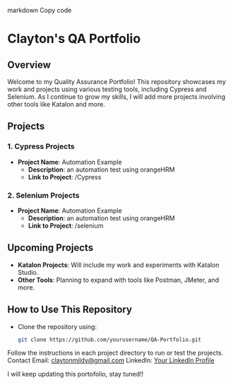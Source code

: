 
markdown
Copy code
# Clayton's QA Portfolio

## Overview
Welcome to my Quality Assurance Portfolio! This repository showcases my work and projects using various testing tools, including Cypress and Selenium. As I continue to grow my skills, I will add more projects involving other tools like Katalon and more.

## Projects

### 1. Cypress Projects
- **Project Name**: Automation Example
  - **Description**: an automation test using orangeHRM
  - **Link to Project**: /Cypress

### 2. Selenium Projects
- **Project Name**: Automation Example
  - **Description**: an automation test using orangeHRM
  - **Link to Project**: /selenium

## Upcoming Projects
- **Katalon Projects**: Will include my work and experiments with Katalon Studio.
- **Other Tools**: Planning to expand with tools like Postman, JMeter, and more.

## How to Use This Repository
- Clone the repository using:
  ```bash
  git clone https://github.com/yourusername/QA-Portfolio.git
Follow the instructions in each project directory to run or test the projects.
Contact
Email: claytonmildy@gmail.com
LinkedIn: [Your LinkedIn Profile](https://www.linkedin.com/in/clayton-mildy-638005259)

I will keep updating this portofolio, stay tuned!!
